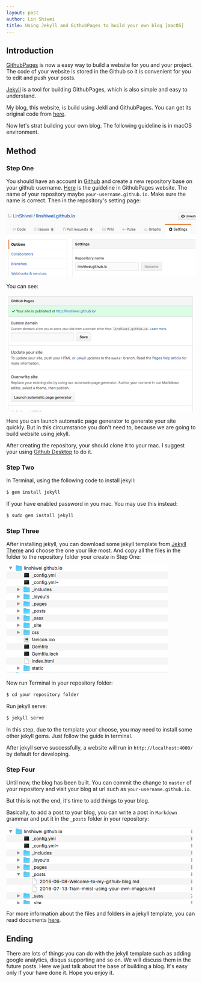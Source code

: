 ```yaml
---
layout: post
author: Lin Shiwei
title: Using Jekyll and GithubPages to build your own blog [macOS]
---
```

## Introduction

[GithubPages](https://pages.github.com) is now a easy way to build a website for you and your project. The code of your website is stored in the Github so it is convenient for you to edit and push your posts.

[Jekyll](https://jekyllrb.com) is a tool for building GithubPages, which is also simple and easy to understand.

My blog, this website, is build using Jekll and GithubPages. You can get its original code from [here](https://github.com/LinShiwei/linshiwei.github.io).

Now let's strat building your own blog. The following guideline is in macOS environment.

## Method

### Step One

You should have an account in [Github](https://github.com) and create a new repository base on your github username. [Here](https://pages.github.com) is the guideline in GithubPages website. The name of your repository maybe `your-username.github.io`. Make sure the name is correct. Then in the repository's setting page: 

![image](https://raw.githubusercontent.com/LinShiwei/linshiwei.github.io/master/images/屏幕快照%202016-07-19%2012.31.55.png)

You can see:

![image](https://raw.githubusercontent.com/LinShiwei/linshiwei.github.io/master/images/屏幕快照%202016-07-19%2014.18.21.png)

Here you can launch automatic page generator to generate your site quickly. But in this circumstance you don't need to, because we are going to build website using jekyll.

After creating the repository, your should clone it to your mac. I suggest your using [Github Desktop](https://desktop.github.com) to do it. 

### Step Two

In Terminal, using the following code to install jekyll:

```ruby
$ gem install jekyll
```

If your have enabled password in you mac. You may use this instead:

```ruby
$ sudo gem install jekyll
```

### Step Three

After installing jekyll, you can download some jekyll template from [Jekyll Theme](http://jekyllthemes.org) and choose the one your like most. And copy all the files in the folder to the repository folder your create in Step One:

![image](https://raw.githubusercontent.com/LinShiwei/linshiwei.github.io/master/images/屏幕快照%202016-07-19%2013.22.32.png)

Now run Terminal in your repository folder:

```ruby
$ cd your repository folder
```

Run jekyll serve:

```ruby
$ jekyll serve
```

In this step, due to the template your choose, you may need to install some other jekyll gems. Just follow the guide in terminal.

After jekyll serve successfully, a website will run in `http://localhost:4000/` by default for developing.

### Step Four

Until now, the blog has been built. You can commit the change to `master` of your repository and visit your blog at url such as `your-username.github.io`.

But this is not the end, it's time to add things to your blog.

Basically, to add a post to your blog, you can write a post in `Markdown` grammar and put it in the `_posts` folder in your repository:

![image](https://raw.githubusercontent.com/LinShiwei/linshiwei.github.io/master/images/屏幕快照%202016-07-19%2013.46.20.png)

For more information about the files and folders in a jekyll template, you can read documents [here](https://jekyllrb.com/docs/structure/).

## Ending

There are lots of things you can do with the jekyll template such as adding google analytics, disqus supporting and so on. We will discuss them in the future posts. Here we just talk about the base of building a blog. It's easy only if your have done it. Hope you enjoy it.
